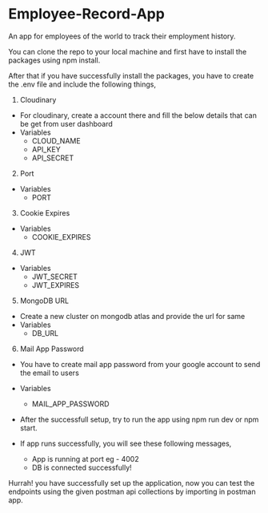 # Employee-Record-App

An app for employees of the world to track their employment history.

You can clone the repo to your local machine and first have to install the packages using npm install.

After that if you have successfully install the packages, you have to create the .env file and include the following things,

1. Cloudinary

- For cloudinary, create a account there and fill the below details that can be get from user dashboard
- Variables
  - CLOUD_NAME
  - API_KEY
  - API_SECRET

2. Port
- Variables
   - PORT
   
3. Cookie Expires
- Variables
   - COOKIE_EXPIRES
 
4. JWT
- Variables
   - JWT_SECRET
   - JWT_EXPIRES

5. MongoDB URL
- Create a new cluster on mongodb atlas and provide the url for same
- Variables
  - DB_URL

6. Mail App Password
- You have to create mail app password from your google account to send the email to users
- Variables
  - MAIL_APP_PASSWORD

- After the successfull setup, try to run the app using npm run dev or npm start.

- If app runs successfully, you will see these following messages,
  - App is running at port eg - 4002
  - DB is connected successfully! 

Hurrah! you have successfully set up the application, now you can test the endpoints using the given postman api collections by importing in postman app. 
